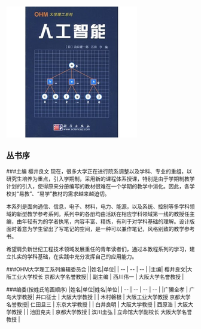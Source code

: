    ![AI](ai.jpg)
## 丛书序
###主编 樱井良文 
  现在，很多大学正在进行院系调整以及学科、专业的重组，以研究生培养为重点，引入学期制，采用新的课程体系授课，特别是由于学期制教学计划的引入，使得原来分册编写的教材很难在一个学期的教学中消化。因此，各学校对“易教”、“易学”教材的需求越来越迫切。    

  本系列是面向通信、信息，电子、材料，电力、能源，以及系统、控制等多学科领域的新型教学参考系列。系列中的各册均由活跃在相应学科领域第一线的教授任主编，由年轻有为的学者执笔，内容丰富、精炼，有利于对学科基础的理解。设计版面时着意为学生留出了写笔记的空间，是一种可以兼作笔记，风格别致的教学参考书。

  希望肩负新世纪工程技术领域发展重任的青年读者们，通过本教程系列的学习，建立扎实的学科基础，在实践中充分发挥自己的应用能力。
  
###OHM大学理工系列编辑委员会
||姓名|单位|
| -- | -- | -- |
|主编| 樱井良文|大阪工业大学校长 京都大学名誉教授|
| 副主编  | 西川伟一  | 大阪大学名誉教授 |
   
###编委(按姓氏笔画顺序)
|姓名|单位|姓名|单位|
| -- | -- | -- | -- |
|广獭全孝 | 广岛大学教授| 井口征士 | 大阪大学教授 |
| 木村磐根 | 大阪工业大学教授 京都大学名誉教授| 仁田旦三 | 东京大学教授 |
| 白井良明 | 大阪大学教授 | 西原浩 | 大阪大学教授 |
| 池田克夫 | 京都大学教授 | 滨川圭弘 | 立命馆大学副校长 大阪大学名誉教授 |

